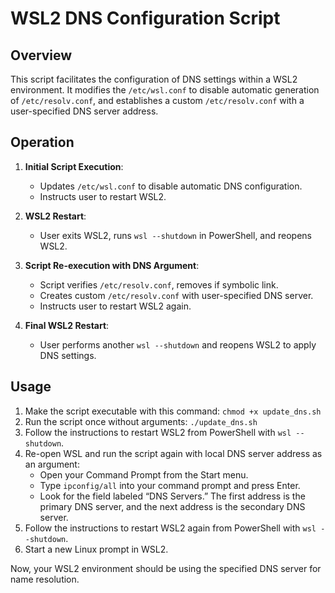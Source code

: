 # WSL2 DNS Configuration Script

## Overview
This script facilitates the configuration of DNS settings within a WSL2 environment. It modifies the `/etc/wsl.conf` to disable automatic generation of `/etc/resolv.conf`, and establishes a custom `/etc/resolv.conf` with a user-specified DNS server address.

## Operation
1. **Initial Script Execution**:
   - Updates `/etc/wsl.conf` to disable automatic DNS configuration.
   - Instructs user to restart WSL2.

2. **WSL2 Restart**:
   - User exits WSL2, runs `wsl --shutdown` in PowerShell, and reopens WSL2.

3. **Script Re-execution with DNS Argument**:
   - Script verifies `/etc/resolv.conf`, removes if symbolic link.
   - Creates custom `/etc/resolv.conf` with user-specified DNS server.
   - Instructs user to restart WSL2 again.

4. **Final WSL2 Restart**:
   - User performs another `wsl --shutdown` and reopens WSL2 to apply DNS settings.

## Usage

1. Make the script executable with this command: `chmod +x update_dns.sh`
2. Run the script once without arguments: `./update_dns.sh`
3. Follow the instructions to restart WSL2 from PowerShell with `wsl --shutdown`.
4. Re-open WSL and run the script again with local DNS server address as an argument:
   - Open your Command Prompt from the Start menu.
   - Type `ipconfig/all` into your command prompt and press Enter.
   - Look for the field labeled “DNS Servers.” The first address is the primary DNS server, and the next address is the secondary DNS server.
5. Follow the instructions to restart WSL2 again from PowerShell with `wsl --shutdown`.
6. Start a new Linux prompt in WSL2.

Now, your WSL2 environment should be using the specified DNS server for name resolution.


